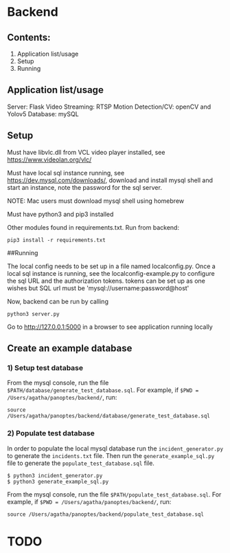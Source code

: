 # Backend

## Contents:
1. Application list/usage
2. Setup
3. Running

## Application list/usage
Server: Flask
Video Streaming: RTSP
Motion Detection/CV: openCV and Yolov5
Database: mySQL

## Setup
Must have libvlc.dll from VCL video player installed, see https://www.videolan.org/vlc/

Must have local sql instance running, see https://dev.mysql.com/downloads/, download and install
mysql shell and start an instance, note the password for the sql server.

NOTE: Mac users must download mysql shell using homebrew

Must have python3 and pip3 installed

Other modules found in requirements.txt.
Run from backend:

```
pip3 install -r requirements.txt
```

##Running

The local config needs to be set up in a file named localconfig.py. 
Once a local sql instance is running, see the localconfig-example.py
to configure the sql URL and the authorization tokens. tokens can be set up as one wishes but SQL
url must be 'mysql://username:password@host'

Now, backend can be run by calling
```
python3 server.py
```

Go to http://127.0.0.1:5000 in a browser to see application running locally

## Create an example database
### 1) Setup test database

From the mysql console, run the file `$PATH/database/generate_test_database.sql`. For example, if `$PWD = /Users/agatha/panoptes/backend/`, run:

```
source /Users/agatha/panoptes/backend/database/generate_test_database.sql
```

### 2) Populate test database
In order to populate the local mysql database run the `incident_generator.py` to generate the `incidents.txt` file. Then run the `generate_example_sql.py` file to generate the `populate_test_database.sql` file.

```
$ python3 incident_generator.py
$ python3 generate_example_sql.py
```

From the mysql console, run the file `$PATH/populate_test_database.sql`. For example, if `$PWD = /Users/agatha/panoptes/backend/`, run:

```
source /Users/agatha/panoptes/backend/populate_test_database.sql
```

# TODO

